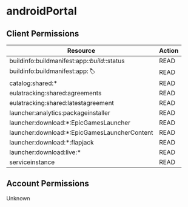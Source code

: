 # androidPortal


## Client Permissions
| Resource | Action |
| -------- | ------ |
| buildinfo:buildmanifest:app:*:build:*:status | READ |
| buildinfo:buildmanifest:app:*:label:* | READ |
| catalog:shared:* | READ |
| eulatracking:shared:agreements | READ |
| eulatracking:shared:latestagreement | READ |
| launcher:analytics:packageinstaller | READ |
| launcher:download:*:EpicGamesLauncher | READ |
| launcher:download:*:EpicGamesLauncherContent | READ |
| launcher:download:*:flapjack | READ |
| launcher:download:live:* | READ |
| serviceinstance | READ |

## Account Permissions
Unknown


